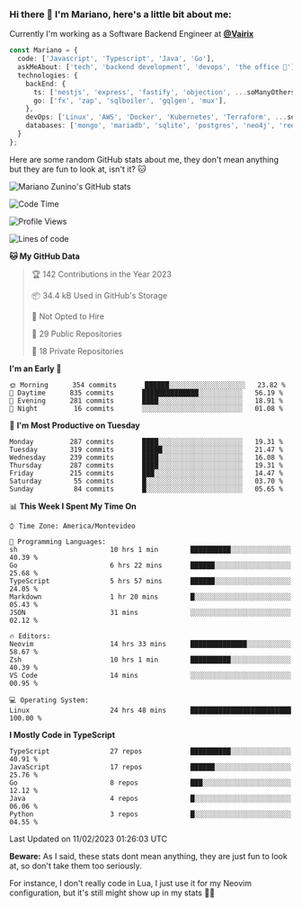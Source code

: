 ### Hi there 👋 I'm Mariano, here's a little bit about me:

Currently I'm working as a Software Backend Engineer at [**@Vairix**](https://vairix.com)

```ts
const Mariano = {
  code: ['Javascript', 'Typescript', 'Java', 'Go'],
  askMeAbout: ['tech', 'backend development', 'devops', 'the office 💼'],
  technologies: {
    backEnd: {
      ts: ['nestjs', 'express', 'fastify', 'objection', ...soManyOthersFrameworks],
      go: ['fx', 'zap', 'sqlboiler', 'gqlgen', 'mux'],
    },
    devOps: ['Linux', 'AWS', 'Docker', 'Kubernetes', 'Terraform', ...soManyOthersTools],
    databases: ['mongo', 'mariadb', 'sqlite', 'postgres', 'neo4j', 'redis'],
  }
};
```

Here are some random GitHub stats about me, they don't mean anything but they are fun to look at, isn't it? 🐱

![Mariano Zunino's GitHub stats](https://github-readme-stats.vercel.app/api?username=marianozunino&count_private=true&show_icons=true&theme=radical)

<!--START_SECTION:waka-->
![Code Time](http://img.shields.io/badge/Code%20Time-521%20hrs%2056%20mins-blue)

![Profile Views](http://img.shields.io/badge/Profile%20Views-0-blue)

![Lines of code](https://img.shields.io/badge/From%20Hello%20World%20I%27ve%20Written-420%20Thousand%20lines%20of%20code-blue)

**🐱 My GitHub Data** 

> 🏆 142 Contributions in the Year 2023
 > 
> 📦 34.4 kB Used in GitHub's Storage 
 > 
> 🚫 Not Opted to Hire
 > 
> 📜 29 Public Repositories 
 > 
> 🔑 18 Private Repositories  
 > 
**I'm an Early 🐤** 

```text
🌞 Morning      354 commits       ██████░░░░░░░░░░░░░░░░░░░   23.82 % 
🌆 Daytime      835 commits       ██████████████░░░░░░░░░░░   56.19 % 
🌃 Evening      281 commits       ████░░░░░░░░░░░░░░░░░░░░░   18.91 % 
🌙 Night         16 commits       ░░░░░░░░░░░░░░░░░░░░░░░░░   01.08 % 

```
📅 **I'm Most Productive on Tuesday** 

```text
Monday         287 commits       ████░░░░░░░░░░░░░░░░░░░░░   19.31 % 
Tuesday        319 commits       █████░░░░░░░░░░░░░░░░░░░░   21.47 % 
Wednesday      239 commits       ████░░░░░░░░░░░░░░░░░░░░░   16.08 % 
Thursday       287 commits       ████░░░░░░░░░░░░░░░░░░░░░   19.31 % 
Friday         215 commits       ███░░░░░░░░░░░░░░░░░░░░░░   14.47 % 
Saturday        55 commits       █░░░░░░░░░░░░░░░░░░░░░░░░   03.70 % 
Sunday          84 commits       █░░░░░░░░░░░░░░░░░░░░░░░░   05.65 % 

```


📊 **This Week I Spent My Time On** 

```text
⌚︎ Time Zone: America/Montevideo

💬 Programming Languages: 
sh                       10 hrs 1 min        ██████████░░░░░░░░░░░░░░░   40.39 % 
Go                       6 hrs 22 mins       ██████░░░░░░░░░░░░░░░░░░░   25.68 % 
TypeScript               5 hrs 57 mins       ██████░░░░░░░░░░░░░░░░░░░   24.05 % 
Markdown                 1 hr 20 mins        █░░░░░░░░░░░░░░░░░░░░░░░░   05.43 % 
JSON                     31 mins             ░░░░░░░░░░░░░░░░░░░░░░░░░   02.12 % 

🔥 Editors: 
Neovim                   14 hrs 33 mins      ██████████████░░░░░░░░░░░   58.67 % 
Zsh                      10 hrs 1 min        ██████████░░░░░░░░░░░░░░░   40.39 % 
VS Code                  14 mins             ░░░░░░░░░░░░░░░░░░░░░░░░░   00.95 % 

💻 Operating System: 
Linux                    24 hrs 48 mins      █████████████████████████   100.00 % 

```

**I Mostly Code in TypeScript** 

```text
TypeScript               27 repos            ██████████░░░░░░░░░░░░░░░   40.91 % 
JavaScript               17 repos            ██████░░░░░░░░░░░░░░░░░░░   25.76 % 
Go                       8 repos             ███░░░░░░░░░░░░░░░░░░░░░░   12.12 % 
Java                     4 repos             █░░░░░░░░░░░░░░░░░░░░░░░░   06.06 % 
Python                   3 repos             █░░░░░░░░░░░░░░░░░░░░░░░░   04.55 % 

```



 Last Updated on 11/02/2023 01:26:03 UTC
<!--END_SECTION:waka-->

**Beware:** As I said, these stats dont mean anything, they are just fun to look at, so don't take them too seriously.

For instance, I don't really code in Lua, I just use it for my Neovim configuration, but it's still might show up in my stats 🤷‍♂️
